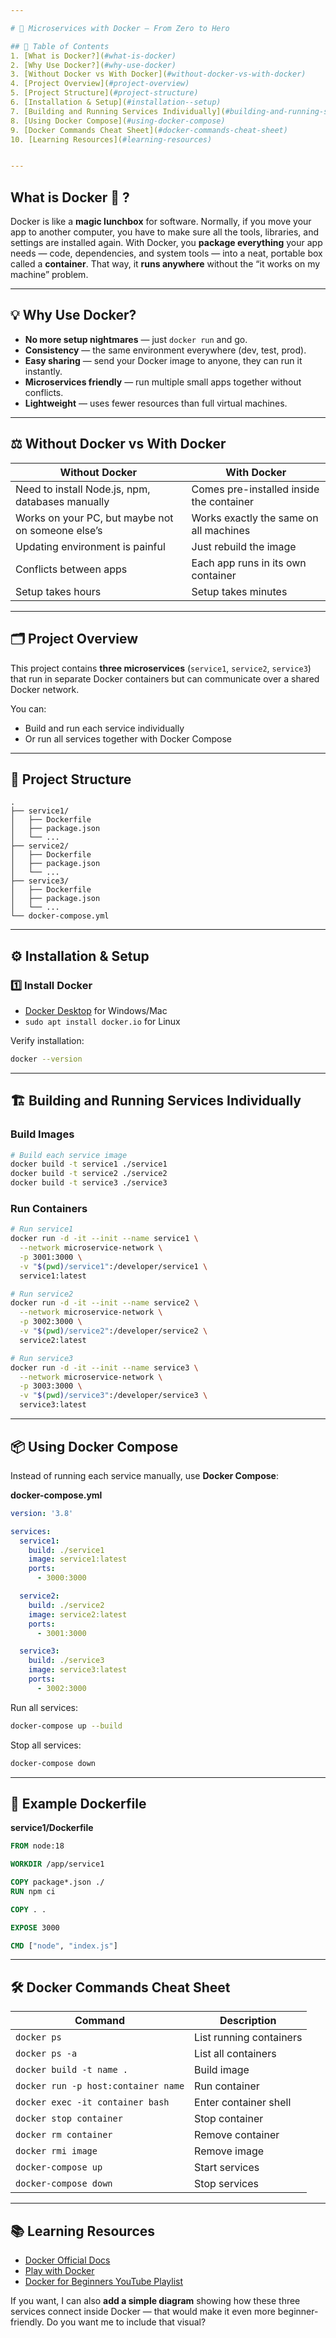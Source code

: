 ```yaml
---

# 🚀 Microservices with Docker — From Zero to Hero

## 📖 Table of Contents
1. [What is Docker?](#what-is-docker)
2. [Why Use Docker?](#why-use-docker)
3. [Without Docker vs With Docker](#without-docker-vs-with-docker)
4. [Project Overview](#project-overview)
5. [Project Structure](#project-structure)
6. [Installation & Setup](#installation--setup)
7. [Building and Running Services Individually](#building-and-running-services-individually)
8. [Using Docker Compose](#using-docker-compose)
9. [Docker Commands Cheat Sheet](#docker-commands-cheat-sheet)
10. [Learning Resources](#learning-resources)


---
```


##  What is Docker 🐳 ?

Docker is like a **magic lunchbox** for software.
Normally, if you move your app to another computer, you have to make sure all the tools, libraries, and settings are installed again.
With Docker, you **package everything** your app needs — code, dependencies, and system tools — into a neat, portable box called a **container**.
That way, it **runs anywhere** without the “it works on my machine” problem.

---

## 💡 Why Use Docker?

* **No more setup nightmares** — just `docker run` and go.
* **Consistency** — the same environment everywhere (dev, test, prod).
* **Easy sharing** — send your Docker image to anyone, they can run it instantly.
* **Microservices friendly** — run multiple small apps together without conflicts.
* **Lightweight** — uses fewer resources than full virtual machines.

---

## ⚖ Without Docker vs With Docker

| Without Docker                                    | With Docker                              |
| ------------------------------------------------- | ---------------------------------------- |
| Need to install Node.js, npm, databases manually  | Comes pre-installed inside the container |
| Works on your PC, but maybe not on someone else’s | Works exactly the same on all machines   |
| Updating environment is painful                   | Just rebuild the image                   |
| Conflicts between apps                            | Each app runs in its own container       |
| Setup takes hours                                 | Setup takes minutes                      |

---

## 🗂 Project Overview

This project contains **three microservices** (`service1`, `service2`, `service3`) that run in separate Docker containers but can communicate over a shared Docker network.

You can:

* Build and run each service individually
* Or run all services together with Docker Compose

---

## 📂 Project Structure

```
.
├── service1/
│   ├── Dockerfile
│   ├── package.json
│   └── ...
├── service2/
│   ├── Dockerfile
│   ├── package.json
│   └── ...
├── service3/
│   ├── Dockerfile
│   ├── package.json
│   └── ...
└── docker-compose.yml
```

---

## ⚙ Installation & Setup

### 1️⃣ Install Docker

* [Docker Desktop](https://www.docker.com/products/docker-desktop/) for Windows/Mac
* `sudo apt install docker.io` for Linux

Verify installation:

```bash
docker --version
```

---

## 🏗 Building and Running Services Individually

### Build Images

```bash
# Build each service image
docker build -t service1 ./service1
docker build -t service2 ./service2
docker build -t service3 ./service3
```

### Run Containers

```bash
# Run service1
docker run -d -it --init --name service1 \
  --network microservice-network \
  -p 3001:3000 \
  -v "$(pwd)/service1":/developer/service1 \
  service1:latest

# Run service2
docker run -d -it --init --name service2 \
  --network microservice-network \
  -p 3002:3000 \
  -v "$(pwd)/service2":/developer/service2 \
  service2:latest

# Run service3
docker run -d -it --init --name service3 \
  --network microservice-network \
  -p 3003:3000 \
  -v "$(pwd)/service3":/developer/service3 \
  service3:latest
```

---

## 📦 Using Docker Compose

Instead of running each service manually, use **Docker Compose**:

**docker-compose.yml**

```yaml
version: '3.8'

services:
  service1:
    build: ./service1
    image: service1:latest
    ports:
      - 3000:3000

  service2:
    build: ./service2
    image: service2:latest
    ports:
      - 3001:3000

  service3:
    build: ./service3
    image: service3:latest
    ports:
      - 3002:3000
```

Run all services:

```bash
docker-compose up --build
```

Stop all services:

```bash
docker-compose down
```

---

## 📜 Example Dockerfile

**service1/Dockerfile**

```dockerfile
FROM node:18

WORKDIR /app/service1

COPY package*.json ./
RUN npm ci

COPY . .

EXPOSE 3000

CMD ["node", "index.js"]
```

---

## 🛠 Docker Commands Cheat Sheet

| Command                             | Description             |
| ----------------------------------- | ----------------------- |
| `docker ps`                         | List running containers |
| `docker ps -a`                      | List all containers     |
| `docker build -t name .`            | Build image             |
| `docker run -p host:container name` | Run container           |
| `docker exec -it container bash`    | Enter container shell   |
| `docker stop container`             | Stop container          |
| `docker rm container`               | Remove container        |
| `docker rmi image`                  | Remove image            |
| `docker-compose up`                 | Start services          |
| `docker-compose down`               | Stop services           |

---

## 📚 Learning Resources

* [Docker Official Docs](https://docs.docker.com/)
* [Play with Docker](https://labs.play-with-docker.com/)
* [Docker for Beginners YouTube Playlist](https://www.youtube.com/results?search_query=docker+for+beginners)


If you want, I can also **add a simple diagram** showing how these three services connect inside Docker — that would make it even more beginner-friendly.
Do you want me to include that visual?
